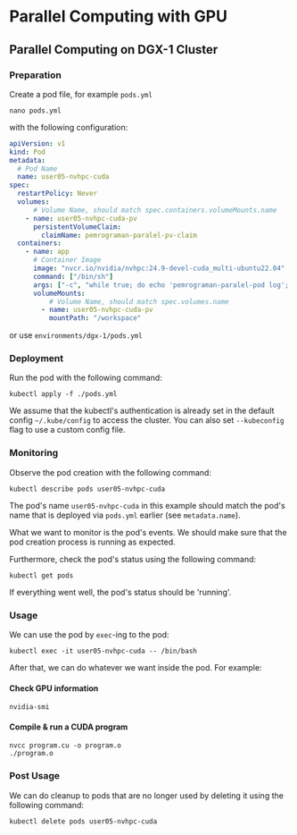 # Parallel Computing with GPU

## Parallel Computing on DGX-1 Cluster

### Preparation

Create a pod file, for example `pods.yml`

```
nano pods.yml
```

with the following configuration:

```yml
apiVersion: v1
kind: Pod
metadata:
  # Pod Name
  name: user05-nvhpc-cuda
spec:
  restartPolicy: Never
  volumes:
      # Volume Name, should match spec.containers.volumeMounts.name
    - name: user05-nvhpc-cuda-pv
      persistentVolumeClaim:
        claimName: pemrograman-paralel-pv-claim
  containers:
    - name: app
      # Container Image
      image: "nvcr.io/nvidia/nvhpc:24.9-devel-cuda_multi-ubuntu22.04"
      command: ["/bin/sh"]
      args: ["-c", "while true; do echo 'pemrograman-paralel-pod log'; sleep 10; done"]
      volumeMounts:
          # Volume Name, should match spec.volumes.name
        - name: user05-nvhpc-cuda-pv
          mountPath: "/workspace"
```
or use `environments/dgx-1/pods.yml`

### Deployment

Run the pod with the following command:

```
kubectl apply -f ./pods.yml
```

We assume that the kubectl's authentication is already set in the default config `~/.kube/config` to access the cluster. You can also set `--kubeconfig` flag to use a custom config file.


### Monitoring

Observe the pod creation with the following command:

```
kubectl describe pods user05-nvhpc-cuda
```

The pod's name `user05-nvhpc-cuda` in this example should match the pod's name that is deployed via `pods.yml` earlier (see `metadata.name`).

What we want to monitor is the pod's events. We should make sure that the pod creation process is running as expected.

Furthermore, check the pod's status using the following command:

```
kubectl get pods
```

If everything went well, the pod's status should be 'running'.

### Usage

We can use the pod by `exec`-ing to the pod:

```
kubectl exec -it user05-nvhpc-cuda -- /bin/bash
```

After that, we can do whatever we want inside the pod. For example:

#### Check GPU information

```
nvidia-smi
```

#### Compile & run a CUDA program

```
nvcc program.cu -o program.o
./program.o
```

### Post Usage

We can do cleanup to pods that are no longer used by deleting it using the following command:

```
kubectl delete pods user05-nvhpc-cuda
```

